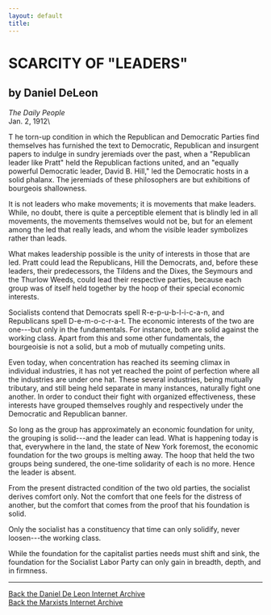 ```yaml
---
layout: default
title: 
---
```

# SCARCITY OF "LEADERS"

## by Daniel DeLeon

*The Daily People*\
Jan. 2, 1912\

T he torn-up condition in which the Republican and Democratic Parties
find themselves has furnished the text to Democratic, Republican and
insurgent papers to indulge in sundry jeremiads over the past, when a
"Republican leader like Pratt" held the Republican factions united, and
an "equally powerful Democratic leader, David B. Hill," led the
Democratic hosts in a solid phalanx. The jeremiads of these philosophers
are but exhibitions of bourgeois shallowness.

It is not leaders who make movements; it is movements that make leaders.
While, no doubt, there is quite a perceptible element that is blindly
led in all movements, the movements themselves would not be, but for an
element among the led that really leads, and whom the visible leader
symbolizes rather than leads.

What makes leadership possible is the unity of interests in those that
are led. Pratt could lead the Republicans, Hill the Democrats, and,
before these leaders, their predecessors, the Tildens and the Dixes, the
Seymours and the Thurlow Weeds, could lead their respective parties,
because each group was of itself held together by the hoop of their
special economic interests.

Socialists contend that Democrats spell R-e-p-u-b-l-i-c-a-n, and
Republicans spell D-e-m-o-c-r-a-t. The economic interests of the two are
one---but only in the fundamentals. For instance, both are solid against
the working class. Apart from this and some other fundamentals, the
bourgeoisie is not a solid, but a mob of mutually competing units.

Even today, when concentration has reached its seeming climax in
individual industries, it has not yet reached the point of perfection
where all the industries are under one hat. These several industries,
being mutually tributary, and still being held separate in many
instances, naturally fight one another. In order to conduct their fight
with organized effectiveness, these interests have grouped themselves
roughly and respectively under the Democratic and Republican banner.

So long as the group has approximately an economic foundation for unity,
the grouping is solid---and the leader can lead. What is happening today
is that, everywhere in the land, the state of New York foremost, the
economic foundation for the two groups is melting away. The hoop that
held the two groups being sundered, the one-time solidarity of each is
no more. Hence the leader is absent.

From the present distracted condition of the two old parties, the
socialist derives comfort only. Not the comfort that one feels for the
distress of another, but the comfort that comes from the proof that his
foundation is solid.

Only the socialist has a constituency that time can only solidify, never
loosen---the working class.

While the foundation for the capitalist parties needs must shift and
sink, the foundation for the Socialist Labor Party can only gain in
breadth, depth, and in firmness.

------------------------------------------------------------------------

[Back the Daniel De Leon Internet Archive](../../index.htm)\
[Back the Marxists Internet Archive](../../../index.htm)
